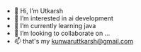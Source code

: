 - 👋 Hi, I’m Utkarsh
- 👀 I’m interested in ai development
- 🌱 I’m currently learning java 
- 💞️ I’m looking to collaborate on ...
- 📫 that's my kunwaruttkarsh@gmail.com

<!---
kunwaruttkarsh/kunwaruttkarsh is a ✨ special ✨ repository because its `README.md` (this file) appears on your GitHub profile.
You can click the Preview link to take a look at your changes.
--->
